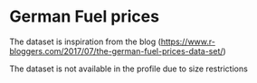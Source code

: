 # German Fuel prices


The dataset is inspiration from the blog (https://www.r-bloggers.com/2017/07/the-german-fuel-prices-data-set/)

The dataset is not available in the profile due to size restrictions
